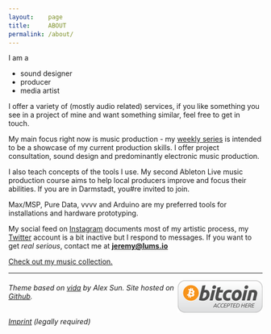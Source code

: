 ```yaml
---
layout:    page
title:     ABOUT
permalink: /about/
---
```


I am a

- sound designer 
- producer
- media artist

I offer a variety of (mostly audio related) services, if you like something you see in a project of mine and want something similar, feel free to get in touch.

My main focus right now is music production - my [weekly series](/weeklys) is intended to be a showcase of my current production skills. I offer project consultation, sound design and predominantly electronic music production. 

I also teach concepts of the tools I use. My second Ableton Live music production course aims to help local producers improve and focus their abilities. If you are in Darmstadt, you#re invited to join.

Max/MSP, Pure Data, vvvv and Arduino are my preferred tools for installations and hardware prototyping.

My social feed on [Instagram](https://instagram.com/lumsdnb) documents most of my artistic process, my [Twitter](https://twitter.com/lumsdnb) account is a bit inactive but I respond to messages. If you want to get *real serious*, contact me at **jeremy@lums.io**

[Check out my music collection.](https://bandcamp.com/lumsdnb)

-----------------------
<a style="float: right" href="/bitcoin"><img src="/images/btc.png"> </a>

###### Theme based on [vida](https://github.com/syaning/vida) by Alex Sun. Site hosted on [Github](https://pages.github.com/).

###### [Imprint](/imprint) (legally required)